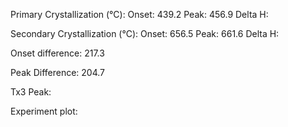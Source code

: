 Primary Crystallization (°C):
	Onset: 439.2
	Peak: 456.9
	Delta H: 

Secondary Crystallization  (°C):
	Onset: 656.5
	Peak: 661.6
	Delta H:

Onset difference: 217.3

Peak Difference: 204.7

Tx3 Peak:

Experiment plot:


